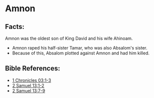 # Amnon #

## Facts: ##

Amnon was the oldest son of King David and his wife Ahinoam.

* Amnon raped his half-sister Tamar, who was also Absalom's sister.
* Because of this, Absalom plotted against Amnon and had him killed.



## Bible References: ##

* [1 Chronicles 03:1-3](en/tn/1ch/help/03/01)
* [2 Samuel 13:1-2](en/tn/2sa/help/13/01)
* [2 Samuel 13:7-9](en/tn/2sa/help/13/07)